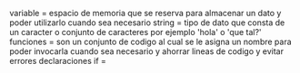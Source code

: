 variable = espacio de memoria que se reserva para almacenar un dato y poder utilizarlo cuando sea necesario
string = tipo de dato que consta de un caracter o conjunto de caracteres por ejemplo 'hola' o 'que tal?'
funciones = son un conjunto de codigo al cual se le asigna un nombre para poder invocarla cuando sea necesario y ahorrar lineas de codigo y evitar errores
declaraciones if =  